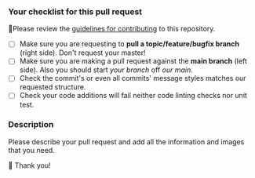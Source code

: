 ### Your checklist for this pull request

🚨Please review the [guidelines for contributing](../CONTRIBUTING.md) to this repository.

- [ ] Make sure you are requesting to **pull a topic/feature/bugfix branch** (right side). Don't request your master!
- [ ] Make sure you are making a pull request against the **main branch** (left side). Also you should start _your branch_ off _our main_.
- [ ] Check the commit's or even all commits' message styles matches our requested structure.
- [ ] Check your code additions will fail neither code linting checks nor unit test.

### Description

Please describe your pull request and add all the information and images that you need.

🧡 Thank you!
